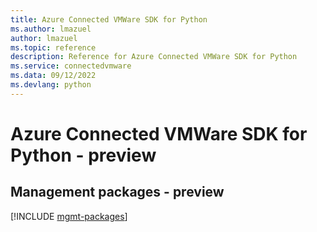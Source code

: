 ```yaml
---
title: Azure Connected VMWare SDK for Python
ms.author: lmazuel
author: lmazuel
ms.topic: reference
description: Reference for Azure Connected VMWare SDK for Python
ms.service: connectedvmware
ms.data: 09/12/2022
ms.devlang: python
---
```

# Azure Connected VMWare SDK for Python - preview

## Management packages - preview
[!INCLUDE [mgmt-packages](connected-vmware-mgmt-index.md)]